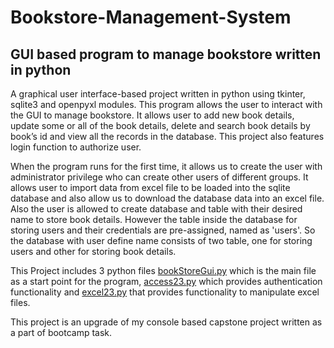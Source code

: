 # Bookstore-Management-System

## GUI based program to manage bookstore written in python

A graphical user interface-based project written in python using tkinter, sqlite3 and openpyxl modules. This program allows the user to interact with the GUI to manage bookstore. It allows user to add new book details, update some or all of the book details, delete and search book details by book’s id and view all the records in the database. This project also features login function to authorize user. 

When the program runs for the first time, it allows us to create the user with administrator privilege who can create other users of different groups. It allows user to import data from excel file to be loaded into the sqlite database and also allow us to download the database data into an excel file. Also the user is allowed to create database and table with their desired name to store book details. However the table inside the database for storing users and their credentials are pre-assigned, named as 'users'. So the database with user define name consists of two table, one for storing users and other for storing book details.

This Project includes 3 python files <u>bookStoreGui.py</u> which is the main file as a start point for the program, <u>access23.py</u> which provides authentication functionality and <u>excel23.py</u> that provides functionality to manipulate excel files. 

This project is an upgrade of my console based capstone project written as a part of bootcamp task.
